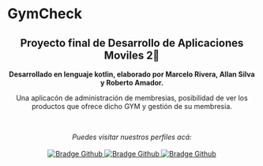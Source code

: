 # GymCheck


<h2 align="center">
    Proyecto final de Desarrollo de Aplicaciones Moviles 2👋
</h2>

<p align="center">
    <b>Desarrollado en lenguaje kotlin, elaborado por Marcelo Rivera, Allan Silva y Roberto Amador.</b>
</p>

<p align="center">
    Una aplicacón de administración de membresias, posibilidad de ver los productos que ofrece dicho GYM y gestión de su membresia.
</p>

<br />
<p align="center">
    <i>Puedes visitar nuestros perfiles acá:</i>
    <br/><br/>
    <a href="https://github.com/Chocoyito" target="_blank">
        <img src="https://img.shields.io/badge/-Github-000?logo=github&style=for-the-badge&logoColor=white" alt="Bradge Github" />
    </a>
    <a href="https://github.com/MrSty" target="_blank">
        <img src="https://img.shields.io/badge/-Github-000?logo=github&style=for-the-badge&logoColor=white" alt="Bradge Github" />
    </a>
    <a href="https://github.com/Xeppyz" target="_blank">
        <img src="https://img.shields.io/badge/-Github-000?logo=github&style=for-the-badge&logoColor=white" alt="Bradge Github" />
  
</p>
